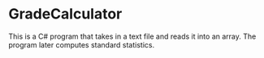 # GradeCalculator

This is a C# program that takes in a text file and reads it into an array.
The program later computes standard statistics.
